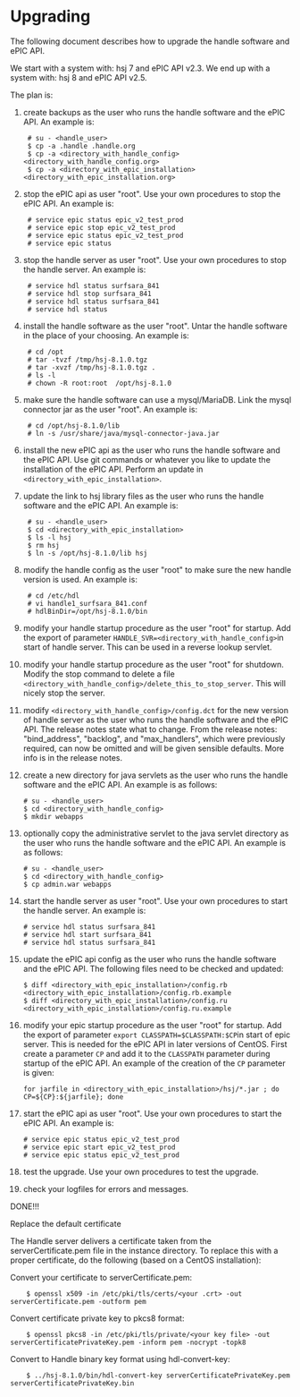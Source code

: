 # Upgrading

The following document describes how to upgrade the handle software and ePIC API.

We start with a system with: hsj 7 and ePIC API v2.3.
We end up with a system with: hsj 8 and ePIC API v2.5.


The plan is:

1. create backups as the user who runs the handle software and the ePIC API. An example is:

        # su - <handle_user>
        $ cp -a .handle .handle.org
        $ cp -a <directory_with_handle_config> <directory_with_handle_config.org>
        $ cp -a <directory_with_epic_installation> <directory_with_epic_installation.org>

2. stop the ePIC api as user "root".
Use your own procedures to stop the ePIC API. An example is:

        # service epic status epic_v2_test_prod
        # service epic stop epic_v2_test_prod
        # service epic status epic_v2_test_prod
        # service epic status


3. stop the handle server as user "root".
Use your own procedures to stop the handle server. An example is:

        # service hdl status surfsara_841
        # service hdl stop surfsara_841
        # service hdl status surfsara_841
        # service hdl status


4. install the handle software as the user "root".
Untar the handle software in the place of your choosing. An example is:

        # cd /opt
        # tar -tvzf /tmp/hsj-8.1.0.tgz
        # tar -xvzf /tmp/hsj-8.1.0.tgz .
        # ls -l
        # chown -R root:root  /opt/hsj-8.1.0


5. make sure the handle software can use a mysql/MariaDB. Link the mysql connector jar as the user "root". An example is:

        # cd /opt/hsj-8.1.0/lib
        # ln -s /usr/share/java/mysql-connector-java.jar 


6. install the new ePIC api as the user who runs the handle software and the ePIC API. Use git commands or whatever you like to update the installation of the ePIC API.
Perform an update in ```<directory_with_epic_installation>```.

7. update the link to hsj library files as the user who runs the handle software and the ePIC API.
An example is:

        # su - <handle_user>
        $ cd <directory_with_epic_installation>
        $ ls -l hsj
        $ rm hsj
        $ ln -s /opt/hsj-8.1.0/lib hsj


7. modify the handle config as the user "root" to make sure the new handle version is used. An example is:

        # cd /etc/hdl
        # vi handle1_surfsara_841.conf
        # hdlBinDir=/opt/hsj-8.1.0/bin


8. modify your handle startup procedure as the user "root" for startup. 
Add the export of parameter ```HANDLE_SVR=<directory_with_handle_config>```in start of handle server. This can be used in a reverse lookup servlet.

9. modify your handle startup procedure as the user "root" for shutdown. 
Modify the stop command to delete a file ```<directory_with_handle_config>/delete_this_to_stop_server```. This will nicely stop the server.

10. modify ```<directory_with_handle_config>/config.dct``` for the new version of handle server as the user who runs the handle software and the ePIC API.
The release notes state what to change. From the release notes: "bind_address", "backlog", and "max_handlers", which were previously required, can now be omitted and will be given sensible defaults. More info is in the release notes.

11. create a new directory for java servlets as the user who runs the handle software and the ePIC API.
An example is as follows:

        # su - <handle_user>
        $ cd <directory_with_handle_config>
        $ mkdir webapps


12. optionally copy the administrative servlet to the java servlet directory as the user who runs the handle software and the ePIC API.
An example is as follows:

        # su - <handle_user>
        $ cd <directory_with_handle_config>
        $ cp admin.war webapps


13. start the handle server as user "root".
Use your own procedures to start the handle server. An example is:

        # service hdl status surfsara_841
        # service hdl start surfsara_841
        # service hdl status surfsara_841


14. update the ePIC api config as the user who runs the handle software and the ePIC API.
The following files need to be checked and updated:

        $ diff <directory_with_epic_installation>/config.rb <directory_with_epic_installation>/config.rb.example
        $ diff <directory_with_epic_installation>/config.ru <directory_with_epic_installation>/config.ru.example


15. modify your epic startup procedure as the user "root" for startup. 
Add the export of parameter ```export CLASSPATH=$CLASSPATH:$CP```in start of epic server. This is needed for the ePIC API in later versions of CentOS.
First create a parameter ```CP``` and add it to the ```CLASSPATH``` parameter during startup of the ePIC API.
An example of the creation of the ```CP``` parameter is given: 

        for jarfile in <directory_with_epic_installation>/hsj/*.jar ; do CP=${CP}:${jarfile}; done


16. start the ePIC api as user "root".
Use your own procedures to start the ePIC API. An example is:

        # service epic status epic_v2_test_prod
        # service epic start epic_v2_test_prod
        # service epic status epic_v2_test_prod

17. test the upgrade. Use your own procedures to test the upgrade.

18. check your logfiles for errors and messages.

DONE!!!



Replace the default certificate

The Handle server delivers a certificate taken from the serverCertificate.pem file in the instance directory.
To replace this with a proper certificate, do the following (based on a CentOS installation):

Convert your certificate to serverCertificate.pem:

        $ openssl x509 -in /etc/pki/tls/certs/<your .crt> -out serverCertificate.pem -outform pem

Convert certificate private key to pkcs8 format:

        $ openssl pkcs8 -in /etc/pki/tls/private/<your key file> -out serverCertificatePrivateKey.pem -inform pem -nocrypt -topk8

Convert to Handle binary key format using hdl-convert-key:

        $ ../hsj-8.1.0/bin/hdl-convert-key serverCertificatePrivateKey.pem serverCertificatePrivateKey.bin


